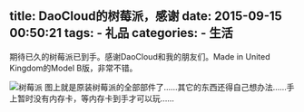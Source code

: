 title: DaoCloud的树莓派，感谢
date: 2015-09-15 00:50:21
tags:
	- 礼品
categories:
	- 生活
---
期待已久的树莓派已到手。感谢DaoCloud和我的朋友们。Made in United Kingdom的Model B版，非常不错。
<!--more-->
![树莓派](http://i3.tietuku.com/4ed130cab1ad0552.jpg)
图上就是原装树莓派的全部部件了……其它的东西还得自己想办法……手上暂时没有内存卡，等内存卡到手才可以玩……